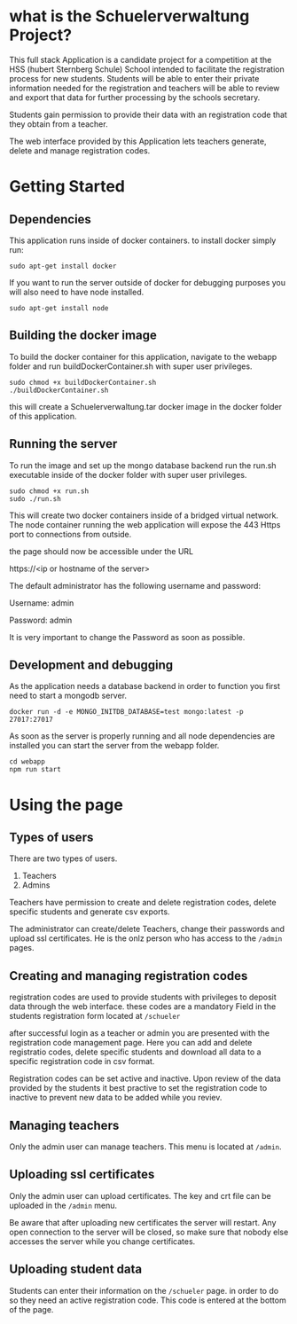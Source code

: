 # what is the Schuelerverwaltung Project?
This full stack Application is a candidate project for a competition at the HSS (hubert Sternberg Schule) School intended to facilitate the registration process for new students. 
Students will be able to enter their private information needed for the registration and teachers will be able to review and export that data for further processing by the schools secretary. 

Students gain permission to provide their data with an registration code that they obtain from a teacher. 

The web interface provided by this Application lets teachers generate, delete and manage registration codes. 
# Getting Started
## Dependencies
This application runs inside of docker containers.
to install docker simply run:

```
sudo apt-get install docker
```

If you want to run the server outside of docker for debugging purposes you will also need to have node installed.

```
sudo apt-get install node
```

## Building the docker image

To build the docker container for this application, navigate to the webapp folder and run buildDockerContainer.sh with super user privileges. 

```
sudo chmod +x buildDockerContainer.sh
./buildDockerContainer.sh
```
this will create a Schuelerverwaltung.tar docker image in the docker folder of this application.

## Running the  server

To run the image and set up the mongo database backend run the run.sh executable inside of the docker folder with super user privileges.
```
sudo chmod +x run.sh
sudo ./run.sh
```
This will create two docker containers inside of a bridged virtual network. The node container running the web application will expose the 443 Https port to connections from outside.

the page should now be accessible under the URL

https://\<ip or hostname of the server>

The default administrator has the following username and password:

Username: admin

Password: admin

It is very important to change the Password as soon as possible.

## Development and debugging
As the application needs a database backend in order to function you first need to start a mongodb server.

```
docker run -d -e MONGO_INITDB_DATABASE=test mongo:latest -p 27017:27017
```

As soon as the server is properly running and all node dependencies are installed you can start the server from the webapp folder.
```
cd webapp
npm run start
```

# Using the page
## Types of users
There are two types of users.

1. Teachers
2. Admins

Teachers have permission to create and delete registration codes, delete specific students and generate csv exports.

The administrator can create/delete Teachers, change their passwords and upload ssl certificates. He is the onlz person who has access to the `/admin` pages.

## Creating and managing registration codes

registration codes are used to provide students with privileges to deposit data through the web interface. these codes are a mandatory Field in the students registration form located at `/schueler`

after successful login as a teacher or admin you are presented with the registration code management page. Here you can add and delete registratio codes, delete specific students and download all data to a specific registration code in csv format.

Registration codes can be set active and inactive. Upon review of the data provided by the students it best practive to set the registration code to inactive to prevent new data to be added while you reviev.

## Managing teachers

Only the admin user can manage teachers. This menu is located at `/admin`.

## Uploading ssl certificates
Only the admin user can upload certificates. The key and crt file can be uploaded in the `/admin` menu.

Be aware that after uploading new certificates the server will restart. Any open connection to the server will be closed, so make sure that nobody else accesses the server while you change certificates.

## Uploading student data
Students can enter their information on the `/schueler` page. in order to do so they need an active registration code. This code is entered at the bottom of the page.
